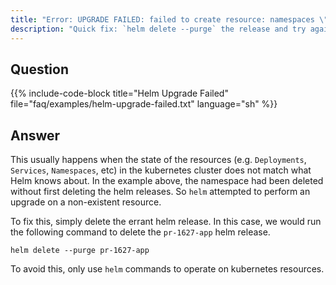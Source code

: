 ```yaml
---
title: "Error: UPGRADE FAILED: failed to create resource: namespaces \"...\" not found"
description: "Quick fix: `helm delete --purge` the release and try again."
---
```


## Question

{{% include-code-block title="Helm Upgrade Failed" file="faq/examples/helm-upgrade-failed.txt" language="sh" %}}

## Answer

This usually happens when the state of the resources (e.g. `Deployments`, `Services`, `Namespaces`, etc) in the kubernetes cluster does not match what Helm knows about. In the example above, the namespace had been deleted without first deleting the helm releases. So `helm` attempted to perform an upgrade on a non-existent resource.

To fix this, simply delete the errant helm release. In this case, we would run the following command to delete the `pr-1627-app` helm release.

```
helm delete --purge pr-1627-app
```

To avoid this, only use `helm` commands to operate on kubernetes resources.
